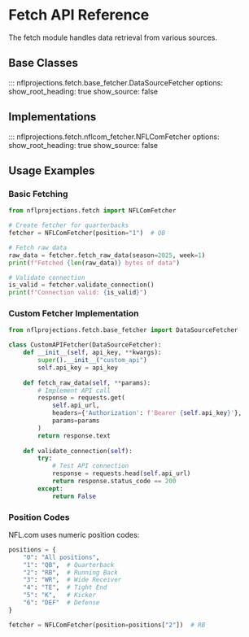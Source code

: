 # Fetch API Reference

The fetch module handles data retrieval from various sources.

## Base Classes

::: nflprojections.fetch.base_fetcher.DataSourceFetcher
    options:
      show_root_heading: true
      show_source: false

## Implementations

::: nflprojections.fetch.nflcom_fetcher.NFLComFetcher
    options:
      show_root_heading: true
      show_source: false

## Usage Examples

### Basic Fetching

```python
from nflprojections.fetch import NFLComFetcher

# Create fetcher for quarterbacks
fetcher = NFLComFetcher(position="1")  # QB

# Fetch raw data
raw_data = fetcher.fetch_raw_data(season=2025, week=1)
print(f"Fetched {len(raw_data)} bytes of data")

# Validate connection
is_valid = fetcher.validate_connection()
print(f"Connection valid: {is_valid}")
```

### Custom Fetcher Implementation

```python
from nflprojections.fetch.base_fetcher import DataSourceFetcher

class CustomAPIFetcher(DataSourceFetcher):
    def __init__(self, api_key, **kwargs):
        super().__init__("custom_api")
        self.api_key = api_key
    
    def fetch_raw_data(self, **params):
        # Implement API call
        response = requests.get(
            self.api_url,
            headers={'Authorization': f'Bearer {self.api_key}'},
            params=params
        )
        return response.text
    
    def validate_connection(self):
        try:
            # Test API connection
            response = requests.head(self.api_url)
            return response.status_code == 200
        except:
            return False
```

### Position Codes

NFL.com uses numeric position codes:

```python
positions = {
    "0": "All positions",
    "1": "QB",  # Quarterback
    "2": "RB",  # Running Back
    "3": "WR",  # Wide Receiver
    "4": "TE",  # Tight End
    "5": "K",   # Kicker
    "6": "DEF"  # Defense
}

fetcher = NFLComFetcher(position=positions["2"])  # RB
```